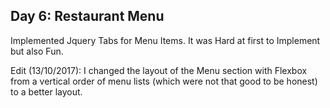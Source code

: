 ## Day 6: Restaurant Menu

Implemented Jquery Tabs for Menu Items. It was Hard at first to Implement but also Fun.

Edit (13/10/2017): I changed the layout of the Menu section with Flexbox from a vertical order of menu lists (which were not that good to be honest) to a better layout.
